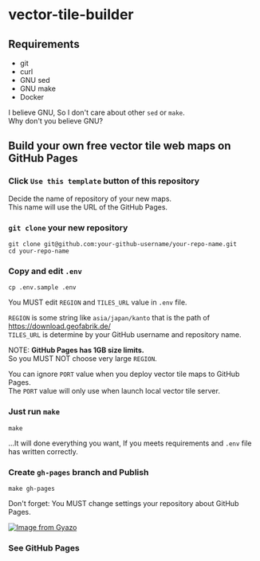 # vector-tile-builder

## Requirements

- git
- curl
- GNU sed
- GNU make
- Docker

I believe GNU, So I don't care about other `sed` or `make`.  
Why don't you believe GNU?

## Build your own free vector tile web maps on GitHub Pages

### Click `Use this template` button of this repository

Decide the name of repository of your new maps.  
This name will use the URL of the GitHub Pages.

### `git clone` your new repository

```
git clone git@github.com:your-github-username/your-repo-name.git
cd your-repo-name
```

### Copy and edit `.env`

```
cp .env.sample .env
```

You MUST edit `REGION` and `TILES_URL` value in `.env` file.

`REGION` is some string like `asia/japan/kanto` that is the path of https://download.geofabrik.de/  
`TILES_URL` is determine by your GitHub username and repository name.

NOTE: **GitHub Pages has 1GB size limits.**  
So you MUST NOT choose very large `REGION`.

You can ignore `PORT` value when you deploy vector tile maps to GitHub Pages.  
The `PORT` value will only use when launch local vector tile server.

### Just run `make`

```
make
```

...It will done everything you want, If you meets requirements and `.env` file has written correctly.

### Create `gh-pages` branch and Publish

```
make gh-pages
```

Don't forget: You MUST change settings your repository about GitHub Pages.

[![Image from Gyazo](https://i.gyazo.com/6632ad1298122502b18cfc4d151b330a.png)](https://gyazo.com/6632ad1298122502b18cfc4d151b330a)

### See GitHub Pages

